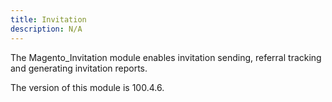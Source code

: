 ```yaml
---
title: Invitation
description: N/A
---
```


The Magento_Invitation module enables invitation sending, referral tracking and generating invitation reports.

<InlineAlert slots="text" />
The version of this module is 100.4.6.
